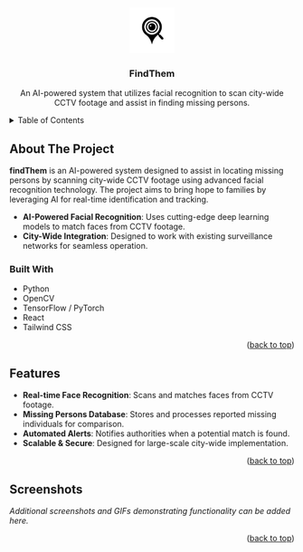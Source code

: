 <a id="readme-top"></a>

<!-- PROJECT LOGO -->
<br />
<div align="center">
  <a href="https://github.com/amugdg25/FindThemAI">
    <img src="/logo.svg" alt="Logo" width="80" height="80">
  </a>

  <h3 align="center">FindThem</h3>

  <p align="center">
    An AI-powered system that utilizes facial recognition to scan city-wide CCTV footage and assist in finding missing persons.  
    <br />  
  <p>
</div>

<!-- TABLE OF CONTENTS -->
<details>
  <summary>Table of Contents</summary>
  <ol>
    <li><a href="#about-the-project">About The Project</a></li>
    <li><a href="#features">Features</a></li>
    <li><a href="#screenshots">Screenshots</a></li>
  </ol>
</details>

<!-- ABOUT THE PROJECT -->

## About The Project

**findThem** is an AI-powered system designed to assist in locating missing persons by scanning city-wide CCTV footage using advanced facial recognition technology. The project aims to bring hope to families by leveraging AI for real-time identification and tracking.

- **AI-Powered Facial Recognition**: Uses cutting-edge deep learning models to match faces from CCTV footage.
- **City-Wide Integration**: Designed to work with existing surveillance networks for seamless operation.

### Built With

- Python
- OpenCV
- TensorFlow / PyTorch
- React
- Tailwind CSS

<p align="right">(<a href="#readme-top">back to top</a>)</p>

<!-- FEATURES -->

## Features

- **Real-time Face Recognition**: Scans and matches faces from CCTV footage.
- **Missing Persons Database**: Stores and processes reported missing individuals for comparison.
- **Automated Alerts**: Notifies authorities when a potential match is found.
- **Scalable & Secure**: Designed for large-scale city-wide implementation.

<p align="right">(<a href="#readme-top">back to top</a>)</p>

<!-- SCREENSHOTS -->

## Screenshots

_Additional screenshots and GIFs demonstrating functionality can be added here._

<p align="right">(<a href="#readme-top">back to top</a>)</p>
